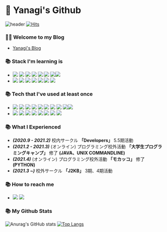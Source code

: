 # 🙇 Yanagi's Github

![header](https://capsule-render.vercel.app/api?type=waving&color=FF3366&height=300&section=header&text=「柳」&fontSize=50&fontColor=181717)
[![Hits](https://hits.seeyoufarm.com/api/count/incr/badge.svg?url=https%3A%2F%2Fgithub.com%2Fyujiah-github&count_bg=%233B7E08&title_bg=%2355A651&icon=&icon_color=%2313330D&title=hits&edge_flat=false)](https://hits.seeyoufarm.com)        
### 🧑‍💻 Welcome to my Blog
- [Yanagi's Blog](https://velog.io/@cil05265)

### 📚 Stack I'm learning is
- <img src="https://img.shields.io/badge/Java-007396?logo=Java&logoColor=white"/> <img src="https://img.shields.io/badge/MySQL-4479A1?logo=MySQL&logoColor=white"/>  <img src="https://img.shields.io/badge/SpringBoot-6DB33F?logo=SpringBoot&logoColor=white"/> <img src="https://img.shields.io/badge/Spring-6DB33F?logo=Spring&logoColor=white"/> <img src="https://img.shields.io/badge/HTML5-E34F26?logo=HTML5&logoColor=white"/> <img src="https://img.shields.io/badge/CSS3-1572B6?logo=CSS3&logoColor=white"/> <img src="https://img.shields.io/badge/PHP-777BB4?logo=PHP&logoColor=white"/><img src="https://img.shields.io/badge/JavaScript-F7DF1E?logo=JavaScript&logoColor=white"/>
- <img src="https://img.shields.io/badge/GitHub-181717?logo=Github&logoColor=white"/> <img src="https://img.shields.io/badge/Slack-4A154B?logo=Slack&logoColor=white"/> <img src="https://img.shields.io/badge/Notion-000000?logo=Notion&logoColor=white"/> <img src="https://img.shields.io/badge/Discord-5865F2?logo=Discord&logoColor=white"/> <img src="https://img.shields.io/badge/IntellijIDEA-000000?logo=IntellijIDEA&logoColor=white"/> <img src="https://img.shields.io/badge/EclipseIDE-2C2255?logo=EclipseIDE&logoColor=white"/> <img src="https://img.shields.io/badge/VisualStudioCode-007ACC?logo=VisualStudioCode&logoColor=white"/>


### 📚 Tech that I've used at least once
- <img src="https://img.shields.io/badge/Java-007396?logo=Java&logoColor=white"/> <img src="https://img.shields.io/badge/Spring-6DB33F?logo=Spring&logoColor=white"/> <img src="https://img.shields.io/badge/MySQL-4479A1?logo=MySQL&logoColor=white"/> <img src="https://img.shields.io/badge/C-A8B9CC?logo=C&logoColor=white"/> <img src="https://img.shields.io/badge/Python-3776AB?logo=Python&logoColor=white"/> <img src="https://img.shields.io/badge/SpringBoot-6DB33F?logo=SpringBoot&logoColor=white"/> <img src="https://img.shields.io/badge/HTML5-E34F26?logo=HTML5&logoColor=white"/> <img src="https://img.shields.io/badge/CSS3-1572B6?logo=CSS3&logoColor=white"/> <img src="https://img.shields.io/badge/PHP-777BB4?logo=PHP&logoColor=white"/><img src="https://img.shields.io/badge/JavaScript-F7DF1E?logo=JavaScript&logoColor=white"/>
- <img src="https://img.shields.io/badge/GitHub-181717?logo=Github&logoColor=white"/> <img src="https://img.shields.io/badge/Slack-4A154B?logo=Slack&logoColor=white"/> <img src="https://img.shields.io/badge/Notion-000000?logo=Notion&logoColor=white"/> <img src="https://img.shields.io/badge/Discord-5865F2?logo=Discord&logoColor=white"/> <img src="https://img.shields.io/badge/IntellijIDEA-000000?logo=IntellijIDEA&logoColor=white"/> <img src="https://img.shields.io/badge/EclipseIDE-2C2255?logo=EclipseIDE&logoColor=white"/> <img src="https://img.shields.io/badge/VisualStudioCode-007ACC?logo=VisualStudioCode&logoColor=white"/> <img src="https://img.shields.io/badge/VisualStudio-5C2D91?logo=VisualStudio&logoColor=white"/> 

### 📚 What I Experienced
- ***(2020.9 - 2021.2)*** 校内サークル **「Developers」** 5.5期活動
- ***(2021.2 - 2021.3)*** (オンライン) プログラミング校外活動 **「大学生プログラミングキャンプ」** 修了 **(JAVA、UNIX COMMANDLINE)**
- ***(2021.4)*** (オンライン) プログラミング校外活動 **「モカッコ」** 修了 **(PYTHON)**
- ***(2021.3 ~)*** 校外サークル **「J2KB」** 3期、4期活動

### 📚 How to reach me
- [<img src="https://img.shields.io/badge/Instagram-E4405F?logo=Instagram&logoColor=white"/>](https://instagram.com/jay__yah) [<img src="https://img.shields.io/badge/Youtube-FF0000?logo=Youtube&logoColor=white"/>](https://www.youtube.com/channel/UCv-WSlbb_65GJEdvAWHM2mg)


### 📚 My Github Stats
![Anurag's GitHub stats](https://github-readme-stats.vercel.app/api?username=yujiah-github&show_icons=true&theme=tokyonight)
 [![Top Langs](https://github-readme-stats.vercel.app/api/top-langs/?username=yujiah-github&layout=compact)](https://github.com/anuraghazra/github-readme-stats)

